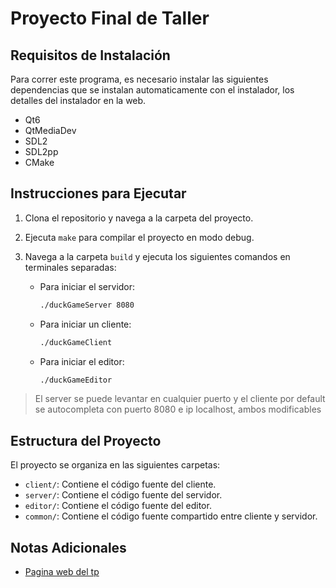 # Proyecto Final de Taller

## Requisitos de Instalación

Para correr este programa, es necesario instalar las siguientes dependencias que se instalan automaticamente con el instalador, los detalles del instalador en la web.
- Qt6
- QtMediaDev
- SDL2
- SDL2pp
- CMake

## Instrucciones para Ejecutar

1. Clona el repositorio y navega a la carpeta del proyecto.
2. Ejecuta `make` para compilar el proyecto en modo debug.
3. Navega a la carpeta `build` y ejecuta los siguientes comandos en terminales separadas:
   
   - Para iniciar el servidor:
     ```sh
     ./duckGameServer 8080
     ```

   - Para iniciar un cliente:
     ```sh
     ./duckGameClient
     ```
   - Para iniciar el editor:
     ```sh
     ./duckGameEditor
     ```
> El server se puede levantar en cualquier puerto y el cliente por default se autocompleta con puerto 8080 e ip localhost, ambos modificables

## Estructura del Proyecto

El proyecto se organiza en las siguientes carpetas:

- `client/`: Contiene el código fuente del cliente.
- `server/`: Contiene el código fuente del servidor.
- `editor/`: Contiene el código fuente del editor.
- `common/`: Contiene el código fuente compartido entre cliente y servidor.

## Notas Adicionales
- [Pagina web del tp](https://igris-1.github.io/duckGametp/)
